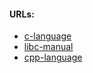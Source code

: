 #### URLs:
- [c-language](https://en.cppreference.com/w/c/language)
- [libc-manual](https://www.gnu.org/software/libc/manual/)
- [cpp-language](https://en.cppreference.com/w/cpp/language)
